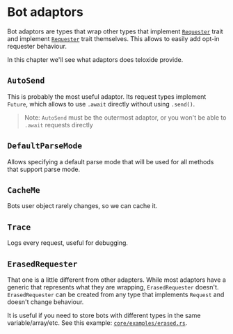 # Bot adaptors

Bot adaptors are types that wrap other types that implement [`Requester`] trait and implement [`Requester`] trait themselves.
This allows to easily add opt-in requester behaviour.

[`Requester`]: https://docs.rs/teloxide/latest/teloxide/prelude/trait.Requester.html

In this chapter we'll see what adaptors does teloxide provide.

##  `AutoSend`

This is probably the most useful adaptor. 
Its request types implement `Future`, which allows to use `.await` directly without using `.send()`.

> Note: `AutoSend` must be the outermost adaptor, or you won't be able to `.await` requests directly

##  `DefaultParseMode`

Allows specifying a default parse mode that will be used for all methods that support parse mode.

## `CacheMe`

Bots user object rarely changes, so we can cache it.

## `Trace`

Logs every request, useful for debugging.

## `ErasedRequester`

That one is a little different from other adapters.
While most adaptors have a generic that represents what they are wrapping, `ErasedRequester` doesn't.
`ErasedRequester` can be created from any type that implements `Request` and doesn't change behaviour.

It is useful if you need to store bots with different types in the same variable/array/etc.
See this example: [`core/examples/erased.rs`].

[`core/examples/erased.rs`]: https://github.com/teloxide/teloxide-core/blob/d0be26057512764d00b9ed3e3d2237b625b5ae91/examples/erased.rs#L32-L36
